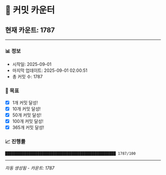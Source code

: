# 🔢 커밋 카운터

## 현재 카운트: 1787

---

### 📊 정보
- 시작일: 2025-09-01
- 마지막 업데이트: 2025-09-01 02:00:51
- 총 커밋 수: 1787

### 🎯 목표
- [x] 1개 커밋 달성!
- [x] 10개 커밋 달성!
- [x] 50개 커밋 달성!
- [x] 100개 커밋 달성!
- [x] 365개 커밋 달성!

### 📈 진행률
```
██████████████████████████████████████████████████ 1787/100
```

---
*자동 생성됨 - 카운트: 1787*
